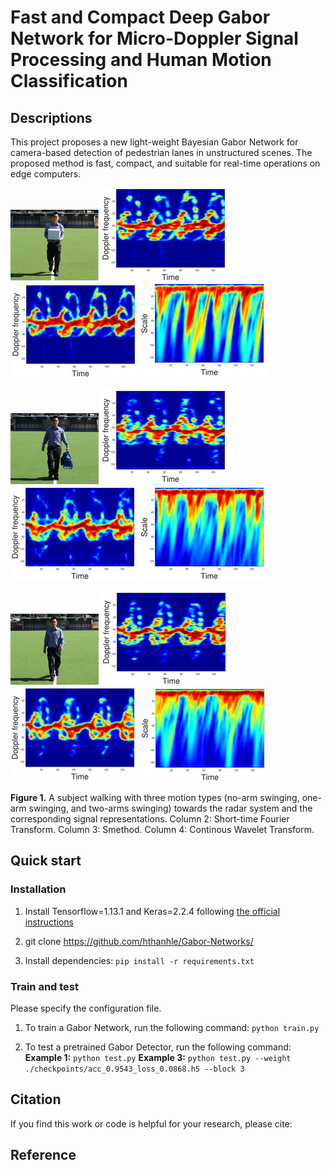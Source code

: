 # Fast and Compact Deep Gabor Network for Micro-Doppler Signal Processing and Human Motion Classification
## Descriptions
This project proposes a new light-weight Bayesian Gabor Network for camera-based detection of pedestrian lanes in unstructured scenes. The proposed method is fast, compact, and
suitable for real-time operations on edge computers.

![alt_text](/image/no_arm_swinging.jpg) ![alt_text](/image/stft_0_arm.png) ![alt_text](/image/smethod_0_arm.png) ![alt_text](/image/cwt_0_arm.png)

![alt_text](/image/one_arm_swinging.jpg) ![alt_text](/image/stft_1_arm.png) ![alt_text](/image/smethod_1_arm.png) ![alt_text](/image/cwt_1_arm.png)

![alt_text](/image/two_arm_swinging.jpg) ![alt_text](/image/stft_2_arm.png) ![alt_text](/image/smethod_2_arm.png) ![alt_text](/image/cwt_2_arm.png)

**Figure 1.** A subject walking with three motion types (no-arm swinging, one-arm swinging, and two-arms swinging) towards the radar system and the corresponding signal representations. Column 2: Short-time Fourier Transform. Column 3: Smethod. Column 4: Continous Wavelet Transform.

## Quick start
### Installation
1. Install Tensorflow=1.13.1 and Keras=2.2.4 following [the official instructions](https://www.tensorflow.org/install/pip)

2. git clone https://github.com/hthanhle/Gabor-Networks/

3. Install dependencies: `pip install -r requirements.txt`

### Train and test

Please specify the configuration file. 

1. To train a Gabor Network, run the following command: `python train.py`

2. To test a pretrained Gabor Detector, run the following command:
**Example 1:** `python test.py`
**Example 3:** `python test.py --weight ./checkpoints/acc_0.9543_loss_0.0868.h5 --block 3`

## Citation
If you find this work or code is helpful for your research, please cite:


## Reference

